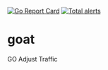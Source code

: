 [![Go Report Card](https://goreportcard.com/badge/github.com/jtrugman/goat)](https://goreportcard.com/report/github.com/jtrugman/goat)
[![Total alerts](https://img.shields.io/lgtm/alerts/g/jtrugman/goat.svg?logo=lgtm&logoWidth=18)](https://lgtm.com/projects/g/jtrugman/goat/alerts/)


# goat
GO Adjust Traffic 
